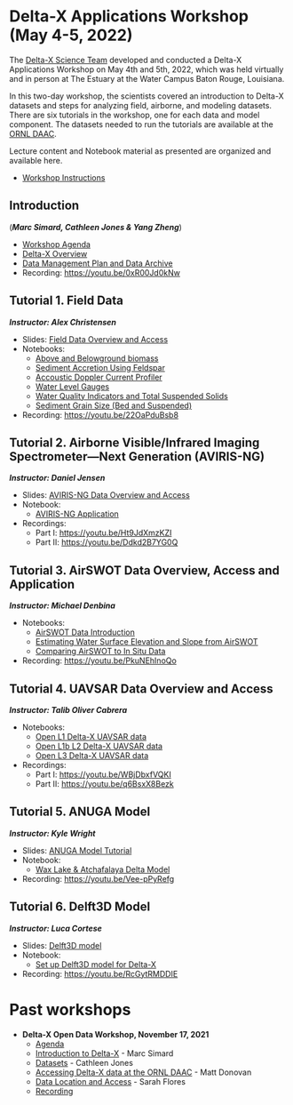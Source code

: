 #  Delta-X Applications Workshop (May 4-5, 2022)

The [Delta-X Science Team](https://deltax.jpl.nasa.gov/science/team/) developed and conducted a Delta-X Applications Workshop on May 4th and 5th, 2022, which was held virtually and in person at The Estuary at the Water Campus Baton Rouge, Louisiana.

In this two-day workshop, the scientists covered an introduction to Delta-X datasets and steps for analyzing field, airborne, and modeling datasets. There are six tutorials in the workshop, one for each data and model component. The datasets needed to run the tutorials are available at the [ORNL DAAC](https://daac.ornl.gov/deltax).

Lecture content and Notebook material as presented are organized and available here.

- [Workshop Instructions](tutorials/Final_DeltaX_Applications_Workshop_Instructions_re.pdf)

## Introduction 
(***Marc Simard, Cathleen Jones & Yang Zheng***)
- [Workshop Agenda](https://github.com/ornldaac/deltax_workshop_2022/raw/main/slides/DeltaX_Intro_Apps_Workshop_Zheng.pdf)
- [Delta-X Overview](https://github.com/ornldaac/deltax_workshop_2022/raw/main/slides/DeltaX_Overview_Apps_Workshop_Simard.pdf)
- [Data Management Plan and Data Archive](https://github.com/ornldaac/deltax_workshop_2022/raw/main/slides/DeltaX_DataOverview_Apps_Workshop_Jones.pdf)
- Recording: https://youtu.be/0xR00Jd0kNw

## Tutorial 1. Field Data
***Instructor: Alex Christensen***
- Slides: [Field Data Overview and Access](https://github.com/ornldaac/deltax_workshop_2022/raw/main/slides/DeltaX_FieldData_Apps_Workshop_Christensen.pdf)
- Notebooks:
  - [Above and Belowground biomass](tutorials/DeltaXWorkshop_Field/notebooks_V2/Module1_Biomass.ipynb)
  - [Sediment Accretion Using Feldspar](tutorials/DeltaXWorkshop_Field/notebooks_V2/Module_2_Sediment_Accretion.ipynb)
  - [Accoustic Doppler Current Profiler](tutorials/DeltaXWorkshop_Field/notebooks_V2/Module3_ADCP.ipynb)
  - [Water Level Gauges](tutorials/DeltaXWorkshop_Field/notebooks_V2/Module4_Gauges.ipynb)
  - [Water Quality Indicators and Total Suspended Solids](tutorials/DeltaXWorkshop_Field/notebooks_V2/Module5_Water_Quality.ipynb)
  - [Sediment Grain Size (Bed and Suspended)](tutorials/DeltaXWorkshop_Field/notebooks_V2/Module6_Grain_Size.ipynb)
 - Recording: https://youtu.be/22OaPduBsb8


## Tutorial 2. Airborne Visible/Infrared Imaging Spectrometer—Next Generation (AVIRIS-NG)
***Instructor: Daniel Jensen***
- Slides: [AVIRIS-NG Data Overview and Access](https://github.com/ornldaac/deltax_workshop_2022/raw/main/slides/DeltaX_AVIRISNG_Apps_Workshop_Jensen.pdf)
- Notebook:
  - [AVIRIS-NG Application](tutorials/DeltaX_Workshop_AVIRIS-NG/DeltaX_OpenDataWorkshop_AVIRIS-NG.ipynb)
- Recordings: 
  - Part I: https://youtu.be/Ht9JdXmzKZI
  - Part II: https://youtu.be/Ddkd2B7YG0Q

## Tutorial 3. AirSWOT Data Overview, Access and Application
***Instructor: Michael Denbina***
- Notebooks:
  - [AirSWOT Data Introduction](tutorials/DeltaX_Applications_Workshop_AirSWOT/1_AirSWOT_Data_Introduction.ipynb)
  - [Estimating Water Surface Elevation and Slope from AirSWOT](tutorials/DeltaX_Applications_Workshop_AirSWOT/2_Estimating_Water_Surface_Elevation_and_Slope_from_AirSWOT.ipynb)
  - [Comparing AirSWOT to In Situ Data](tutorials/DeltaX_Applications_Workshop_AirSWOT/3_Comparing_AirSWOT_to_In_Situ_Data.ipynb)
- Recording: https://youtu.be/PkuNEhInoQo

## Tutorial 4. UAVSAR Data Overview and Access
***Instructor: Talib Oliver Cabrera***
- Notebooks:
  - [Open L1 Delta-X UAVSAR data](tutorials/deltax_applications_workshop/deltax_l1_slc.ipynb)
  - [Open L1b L2 Delta-X UAVSAR data](tutorials/deltax_applications_workshop/deltax_l1b_l2_interferograms.ipynb)
  - [Open L3 Delta-X UAVSAR data](tutorials/deltax_applications_workshop/deltax_l3_wlc_time_steps.ipynb)
- Recordings:
  - Part I: https://youtu.be/WBjDbxfVQKI
  - Part II: https://youtu.be/q6BsxX8Bezk

## Tutorial 5. ANUGA Model
***Instructor: Kyle Wright***
- Slides: [ANUGA Model Tutorial](https://github.com/ornldaac/deltax_workshop_2022/raw/main/slides/DeltaX_ANUGA_Apps_Workshop_Wright.pdf)
- Notebook:
  - [Wax Lake & Atchafalaya Delta Model](tutorials/ANUGA_DXWorkshop)
- Recording: https://youtu.be/Vee-pPyRefg

## Tutorial 6. Delft3D Model
***Instructor: Luca Cortese***
- Slides: [Delft3D model](https://github.com/ornldaac/deltax_workshop_2022/raw/main/slides/DeltaX_Delft3d_Apps_Workshop_Cortese.pdf)
- Notebook:
  - [Set up Delft3D model for Delta-X](tutorials/Delft3D)
- Recording: https://youtu.be/RcGytRMDDIE
  
# Past workshops
 - **Delta-X Open Data Workshop, November 17, 2021**
   - [Agenda](https://github.com/ornldaac/deltax_workshop_2022/raw/main/DeltaX_2021/2021_Delta-X_Open_Data_Workshop_Agenda.pdf)
   - [Introduction to Delta-X](https://github.com/ornldaac/deltax_workshop_2022/raw/main/DeltaX_2021/2021_Delta-X_Open_Data_Workshop_Introduction.pdf) - Marc Simard
   - [Datasets](https://github.com/ornldaac/deltax_workshop_2022/raw/main/DeltaX_2021/2021_Delta-X_Open_Data_Workshop_Datasets.pdf) - Cathleen Jones
   - [Accessing Delta-X data at the ORNL DAAC](https://github.com/ornldaac/deltax_workshop_2022/raw/main/DeltaX_2021/2021_Delta-X_Open_Data_Workshop_ORNL_DAAC.pdf) - Matt Donovan
   - [Data Location and Access](https://github.com/ornldaac/deltax_workshop_2022/raw/main/DeltaX_2021/2021_Delta-X_Open_Data_Workshop_Website.pdf) - Sarah Flores
   - [Recording](https://deltax.jpl.nasa.gov/science/presentations/2021-open-data-workshop/2021_Delta-X_Open_Data_Workshop_webex_recording.mp4)
